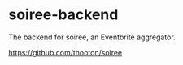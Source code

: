 # soiree-backend
The backend for soiree, an Eventbrite aggregator.

https://github.com/thooton/soiree